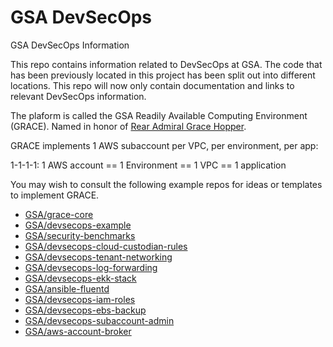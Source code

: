 # GSA DevSecOps

GSA DevSecOps Information

This repo contains information related to DevSecOps at GSA. The code that has been previously located in this project has been split out into different locations. This repo will now only contain documentation and links to relevant DevSecOps information.

The plaform is called the GSA Readily Available Computing Environment (GRACE).
Named in honor of [Rear Admiral Grace Hopper](https://en.wikipedia.org/wiki/Grace_Hopper).

GRACE implements 1 AWS subaccount per VPC, per environment, per app:

1-1-1-1:
1 AWS account == 1 Environment == 1 VPC == 1 application

You may wish to consult the following example repos for ideas or templates to implement GRACE.

* [GSA/grace-core](https://github.com/GSA/grace-core)
* [GSA/devsecops-example](https://github.com/GSA/devsecops-example)
* [GSA/security-benchmarks](https://github.com/GSA/security-benchmarks)
* [GSA/devsecops-cloud-custodian-rules](https://github.com/GSA/devsecops-cloud-custodian-rules)
* [GSA/devsecops-tenant-networking](https://github.com/GSA/devsecops-tenant-networking)
* [GSA/devsecops-log-forwarding](https://github.com/GSA/devsecops-log-forwarding)
* [GSA/devsecops-ekk-stack](https://github.com/GSA/devsecops-ekk-stack)
* [GSA/ansible-fluentd](https://github.com/GSA/ansible-fluentd)
* [GSA/devsecops-iam-roles](https://github.com/GSA/devsecops-iam-roles)
* [GSA/devsecops-ebs-backup](https://github.com/GSA/devsecops-ebs-backup)
* [GSA/devsecops-subaccount-admin](https://github.com/GSA/devsecops-subaccount-admin)
* [GSA/aws-account-broker](https://github.com/GSA/aws-account-broker)
